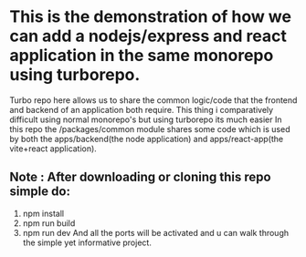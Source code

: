 # This is the demonstration of how we can add a nodejs/express and react application in the same monorepo using turborepo.
Turbo repo here allows us to share the common logic/code that the frontend and backend of an application both require.
This thing i comparatively difficult using normal monorepo's but using turborepo its much easier 
In this repo the /packages/common module shares some code which is used by both the apps/backend(the node application) and apps/react-app(the vite+react application).

## Note : After downloading or cloning this repo simple do:
1) npm install
2) npm run build
3) npm run dev
And all the ports will be activated and u can walk through the simple yet informative project.
